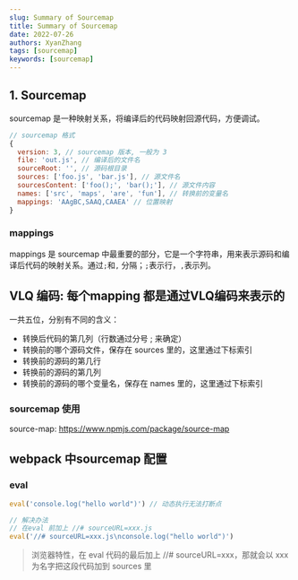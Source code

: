 ```yaml
---
slug: Summary of Sourcemap
title: Summary of Sourcemap
date: 2022-07-26
authors: XyanZhang
tags: [sourcemap]
keywords: [sourcemap]
---
```


## 1. Sourcemap

sourcemap 是一种映射关系，将编译后的代码映射回源代码，方便调试。

```js
// sourcemap 格式
{
  version: 3, // sourcemap 版本, 一般为 3
  file: 'out.js', // 编译后的文件名
  sourceRoot: '', // 源码根目录
  sources: ['foo.js', 'bar.js'], // 源文件名
  sourcesContent: ['foo();', 'bar();'], // 源文件内容
  names: ['src', 'maps', 'are', 'fun'], // 转换前的变量名
  mappings: 'AAgBC,SAAQ,CAAEA' // 位置映射
}
```

### mappings

mappings 是 sourcemap 中最重要的部分，它是一个字符串，用来表示源码和编译后代码的映射关系。通过`;`和`,` 分隔；`;`表示行，`,`表示列。

## VLQ 编码: 每个mapping 都是通过VLQ编码来表示的

一共五位，分别有不同的含义：

- 转换后代码的第几列（行数通过分号 ; 来确定）
- 转换前的哪个源码文件，保存在 sources 里的，这里通过下标索引
- 转换前的源码的第几行
- 转换前的源码的第几列
- 转换前的源码的哪个变量名，保存在 names 里的，这里通过下标索引

### sourcemap 使用

source-map: <https://www.npmjs.com/package/source-map>

## webpack 中sourcemap 配置

### eval

```js
eval('console.log("hello world")') // 动态执行无法打断点

// 解决办法
// 在eval 前加上 //# sourceURL=xxx.js
eval('//# sourceURL=xxx.js\nconsole.log("hello world")')
```

> 浏览器特性，在 eval 代码的最后加上 //# sourceURL=xxx，那就会以 xxx 为名字把这段代码加到 sources 里
